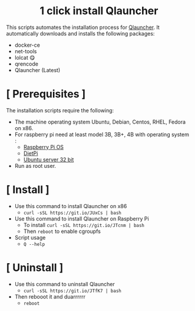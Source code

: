 <h1 align="center">1 click install Qlauncher</h1>

This scripts automates the installation process for [Qlauncher](https://github.com/poseidon-network/qlauncher-linux).
It automatically downloads and installs the following packages:

* docker-ce
* net-tools
* lolcat 😋
* qrencode
* Qlauncher (Latest)


# [ Prerequisites ]
The installation scripts require the following:

* The machine operating system Ubuntu, Debian, Centos, RHEL, Fedora on x86.
* For raspberry pi need at least model 3B, 3B+, 4B with operating system :
	* [Raspberry Pi OS](https://downloads.raspberrypi.org/raspios_lite_armhf_latest)
	* [DietPi](https://dietpi.com/downloads/images/DietPi_RPi-ARMv6-Buster.7z)
	* [Ubuntu server 32 bit](https://ubuntu.com/download/raspberry-pi)
* Run as root user.


# [ Install ]
* Use this command to install Qlauncher on x86
	* `curl -sSL https://git.io/JUxCs | bash`
* Use this command to install Qlauncher on Raspberry Pi
	* To install `curl -sSL https://git.io/JTcnm | bash`
	* Then `reboot` to enable cgroupfs
* Script usage
	* `Q --help`


# [ Uninstall ]
* Use this command to uninstall Qlauncher
	* `curl -sSL https://git.io/JTfK7 | bash`
* Then rebooot it and duarrrrrr
	* `reboot`
